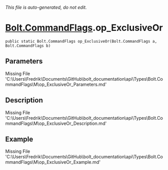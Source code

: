 *This file is auto-generated, do not edit.*

# [Bolt.CommandFlags](Types/Bolt.CommandFlags.md).op_ExclusiveOr
`public static Bolt.CommandFlags op_ExclusiveOr(Bolt.CommandFlags a, Bolt.CommandFlags b)`
## Parameters
Missing File 'C:\Users\Fredrik\Documents\GitHub\bolt_documentation\api\Types\Bolt.CommandFlags\M\op_ExclusiveOr_Parameters.md'
## Description
Missing File 'C:\Users\Fredrik\Documents\GitHub\bolt_documentation\api\Types\Bolt.CommandFlags\M\op_ExclusiveOr_Description.md'
## Example
Missing File 'C:\Users\Fredrik\Documents\GitHub\bolt_documentation\api\Types\Bolt.CommandFlags\M\op_ExclusiveOr_Example.md'
